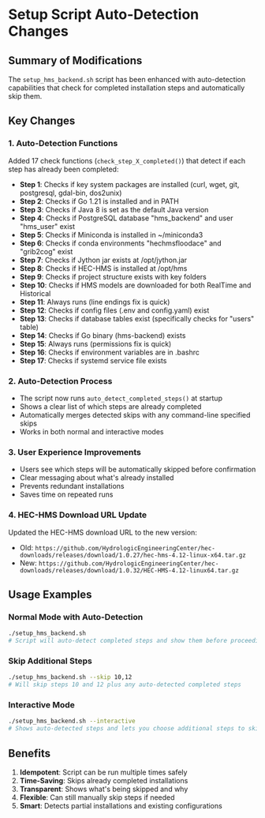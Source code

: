 # Setup Script Auto-Detection Changes

## Summary of Modifications

The `setup_hms_backend.sh` script has been enhanced with auto-detection capabilities that check for completed installation steps and automatically skip them.

## Key Changes

### 1. Auto-Detection Functions
Added 17 check functions (`check_step_X_completed()`) that detect if each step has already been completed:

- **Step 1**: Checks if key system packages are installed (curl, wget, git, postgresql, gdal-bin, dos2unix)
- **Step 2**: Checks if Go 1.21 is installed and in PATH
- **Step 3**: Checks if Java 8 is set as the default Java version
- **Step 4**: Checks if PostgreSQL database "hms_backend" and user "hms_user" exist
- **Step 5**: Checks if Miniconda is installed in ~/miniconda3
- **Step 6**: Checks if conda environments "hechmsfloodace" and "grib2cog" exist
- **Step 7**: Checks if Jython jar exists at /opt/jython.jar
- **Step 8**: Checks if HEC-HMS is installed at /opt/hms
- **Step 9**: Checks if project structure exists with key folders
- **Step 10**: Checks if HMS models are downloaded for both RealTime and Historical
- **Step 11**: Always runs (line endings fix is quick)
- **Step 12**: Checks if config files (.env and config.yaml) exist
- **Step 13**: Checks if database tables exist (specifically checks for "users" table)
- **Step 14**: Checks if Go binary (hms-backend) exists
- **Step 15**: Always runs (permissions fix is quick)
- **Step 16**: Checks if environment variables are in .bashrc
- **Step 17**: Checks if systemd service file exists

### 2. Auto-Detection Process
- The script now runs `auto_detect_completed_steps()` at startup
- Shows a clear list of which steps are already completed
- Automatically merges detected skips with any command-line specified skips
- Works in both normal and interactive modes

### 3. User Experience Improvements
- Users see which steps will be automatically skipped before confirmation
- Clear messaging about what's already installed
- Prevents redundant installations
- Saves time on repeated runs

### 4. HEC-HMS Download URL Update
Updated the HEC-HMS download URL to the new version:
- Old: `https://github.com/HydrologicEngineeringCenter/hec-downloads/releases/download/1.0.27/hec-hms-4.12-linux-x64.tar.gz`
- New: `https://github.com/HydrologicEngineeringCenter/hec-downloads/releases/download/1.0.32/HEC-HMS-4.12-linux64.tar.gz`

## Usage Examples

### Normal Mode with Auto-Detection
```bash
./setup_hms_backend.sh
# Script will auto-detect completed steps and show them before proceeding
```

### Skip Additional Steps
```bash
./setup_hms_backend.sh --skip 10,12
# Will skip steps 10 and 12 plus any auto-detected completed steps
```

### Interactive Mode
```bash
./setup_hms_backend.sh --interactive
# Shows auto-detected steps and lets you choose additional steps to skip
```

## Benefits

1. **Idempotent**: Script can be run multiple times safely
2. **Time-Saving**: Skips already completed installations
3. **Transparent**: Shows what's being skipped and why
4. **Flexible**: Can still manually skip steps if needed
5. **Smart**: Detects partial installations and existing configurations